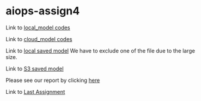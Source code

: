 # aiops-assign4

Link to [local_model codes](https://github.com/kangyan0902/aiops-assign4/tree/master/local/model_training)

Link to [cloud_model codes](https://github.com/kangyan0902/aiops-assign4/tree/master/cloud/model_training)

Link to [local saved model](https://github.com/kangyan0902/aiops-assign4/tree/master/local/model_training/sentiment_model.h5/1)
We have to exclude one of the file due to the large size.

Link to [S3 saved model](https://s3.console.aws.amazon.com/s3/buckets/bucketkangtwitter/model/model_train/model_training/sentiment_model.h5/?region=us-east-1&tab=overview)

Please see our report by clicking [here](https://github.com/kangyan0902/aiops-assign4/blob/master/Assignment%204%20report.pdf)

Link to [Last Assignment](https://github.com/kangyan0902/aiops-assignment3)

